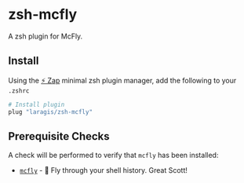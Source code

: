 # zsh-mcfly

A zsh plugin for McFly.

## Install
Using the [:zap: Zap](https://www.zapzsh.org/) minimal zsh plugin manager, add the following to your `.zshrc`

```sh
# Install plugin
plug "laragis/zsh-mcfly"
```

## Prerequisite Checks
A check will be performed to verify that `mcfly` has been installed:

- [`mcfly`](https://github.com/cantino/mcfly/) - :rocket: Fly through your shell history. Great Scott!